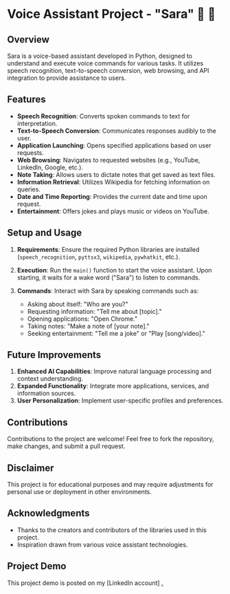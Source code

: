 # Voice Assistant Project - "Sara"  🤖 👩

## Overview
Sara is a voice-based assistant developed in Python, designed to understand and execute voice commands for various tasks. It utilizes speech recognition, text-to-speech conversion, web browsing, and API integration to provide assistance to users.

## Features
- **Speech Recognition**: Converts spoken commands to text for interpretation.
- **Text-to-Speech Conversion**: Communicates responses audibly to the user.
- **Application Launching**: Opens specified applications based on user requests.
- **Web Browsing**: Navigates to requested websites (e.g., YouTube, LinkedIn, Google, etc.).
- **Note Taking**: Allows users to dictate notes that get saved as text files.
- **Information Retrieval**: Utilizes Wikipedia for fetching information on queries.
- **Date and Time Reporting**: Provides the current date and time upon request.
- **Entertainment**: Offers jokes and plays music or videos on YouTube.

## Setup and Usage
1. **Requirements**: Ensure the required Python libraries are installed (`speech_recognition`, `pyttsx3`, `wikipedia`, `pywhatkit`, etc.).
   
2. **Execution**: Run the `main()` function to start the voice assistant. Upon starting, it waits for a wake word ("Sara") to listen to commands.

3. **Commands**: Interact with Sara by speaking commands such as:
   - Asking about itself: "Who are you?"
   - Requesting information: "Tell me about [topic]."
   - Opening applications: "Open Chrome."
   - Taking notes: "Make a note of [your note]."
   - Seeking entertainment: "Tell me a joke" or "Play [song/video]."

## Future Improvements
1. **Enhanced AI Capabilities**: Improve natural language processing and context understanding.
2. **Expanded Functionality**: Integrate more applications, services, and information sources.
3. **User Personalization**: Implement user-specific profiles and preferences.

## Contributions
Contributions to the project are welcome! Feel free to fork the repository, make changes, and submit a pull request.

## Disclaimer
This project is for educational purposes and may require adjustments for personal use or deployment in other environments.

## Acknowledgments
- Thanks to the creators and contributors of the libraries used in this project.
- Inspiration drawn from various voice assistant technologies.

## Project Demo
This project demo is posted on my [LinkedIn account] [.](https://www.linkedin.com/posts/sivabalanv10_codeclause-internship-voiceassistant-activity-7135995069353918464-Jzeg?utm_source=share&utm_medium=member_android)
